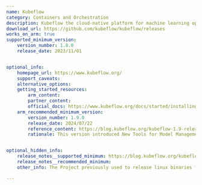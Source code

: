 ```yaml
---
name: Kubeflow
category: Containers and Orchestration
description: Kubeflow the cloud-native platform for machine learning operations - pipelines, training and deployment.
download_url: https://github.com/kubeflow/kubeflow/releases
works_on_arm: true
supported_minimum_version:
    version_number: 1.8.0
    release_date: 2023/11/01


optional_info:
    homepage_url: https://www.kubeflow.org/
    support_caveats:
    alternative_options:
    getting_started_resources:
        arm_content:
        partner_content:
        official_docs: https://www.kubeflow.org/docs/started/installing-kubeflow/
    arm_recommended_minimum_version:
        version_number: 1.9.0
        release_date: 2024/07/22
        reference_content: https://blog.kubeflow.org/kubeflow-1.9-release/
        rationale: This version introduced New Tools for Model Management and Training Optimization, including model registry, Fine-Tune APIs for LLMs, security enhancements like Oauth2-proxy and CVE scanning, improved integrations with Ray, Seldon, BentoML, and KServe for LLM GPU optimizations, etc.


optional_hidden_info:
    release_notes__supported_minimum: https://blog.kubeflow.org/kubeflow-1.8-release/
    release_notes__recommended_minimum:
    other_info: The Project previously used to release linux binaries for x86 although now only tar and zip files are being released.

---
```

